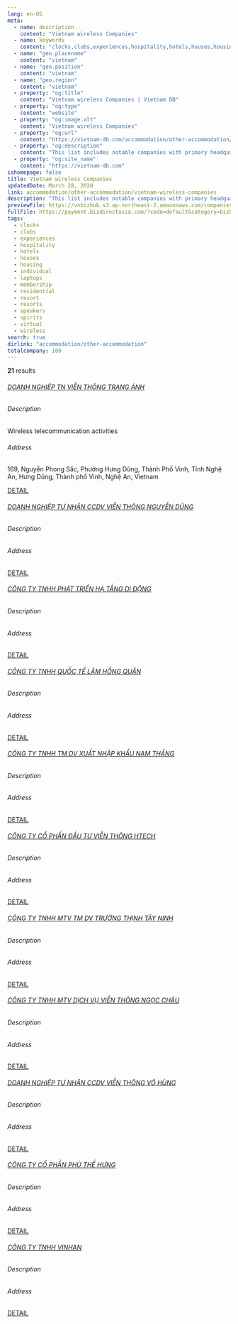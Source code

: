 ```yaml
---
lang: en-US
meta:
  - name: description
    content: "Vietnam wireless Companies"
  - name: keywords
    content: "clocks,clubs,experiences,hospitality,hotels,houses,housing,individual,laptops,membership,residential,resort,resorts,speakers,spirits,virtual,wireless,I559000"
  - name: "geo.placename"
    content: "vietnam"
  - name: "geo.position"
    content: "vietnam"
  - name: "geo.region"
    content: "vietnam"
  - property: "og:title"
    content: "Vietnam wireless Companies | Vietnam DB"
  - property: "og:type"
    content: "website"
  - property: "og:image:alt"
    content: "Vietnam wireless Companies"
  - property: "og:url"
    content: "https://vietnam-db.com/accommodation/other-accommodation/vietnam-wireless-companies"
  - property: "og:description"
    content: "This list includes notable companies with primary headquarters located in the Vietnam that are engaged in business activities of wireless, updated on March 28, 2020.This list was compiled automatically by our AI-powered algorithm and curated by our team of analysts"
  - property: "og:site_name"
    content: "https://vietnam-db.com"
ishomepage: false
title: Vietnam wireless Companies
updatedDate: March 28, 2020
link: accommodation/other-accommodation/vietnam-wireless-companies
description: "This list includes notable companies with primary headquarters located in the Vietnam that are engaged in business activities of wireless, updated on March 28, 2020.This list was compiled automatically by our AIpowered algorithm and curated by our team of analysts"
previewFile: https://vnbizhub.s3.ap-northeast-2.amazonaws.com/companies/vietnam-wireless-companies_preview.xlsx
fullFile: https://payment.bizdirectasia.com/?code=default&category=bizhub&item=vietnam-wireless-companies&redirect=https://vietnam-db.com
tags: 
  - clocks
  - clubs
  - experiences
  - hospitality
  - hotels
  - houses
  - housing
  - individual
  - laptops
  - membership
  - residential
  - resort
  - resorts
  - speakers
  - spirits
  - virtual
  - wireless
search: true
dirlink: "accommodation/other-accommodation"
totalcompany: 100
---
```


<p class="fs-medium textColorHighlight"><strong>21</strong> results</p>
<div class="bd-item">
    <div class="item-content">
        <h6 class="textColorPrimary item-title"><a class="textColorPrimary" href="/accommodation/other-accommodation/vietnam-wireless-companies/level3-doanh-nghiep-tn-vien-thong-trang-anh-2705826">DOANH NGHIỆP TN VIỄN THÔNG TRANG ÁNH</a></h6>
        <h6 class="bd-label">Description</h6>
        <p>Wireless telecommunication activities</p>
        <h6 class="bd-label">Address</h6>
        <p>169, Nguyễn Phong Sắc, Phường Hưng Dũng, Thành Phố Vinh, Tỉnh Nghệ An, Hưng Dũng, Thành phố Vinh, Nghệ An, Vietnam</p>
        <p>
            <a class="btn btn-sm btn-primary" href="/accommodation/other-accommodation/vietnam-wireless-companies/level3-doanh-nghiep-tn-vien-thong-trang-anh-2705826">DETAIL <i class="bd-icon ic_arrow_back"></i></a>
        </p>
    </div>
</div>

<div class="bd-item">
    <div class="item-content">
        <h6 class="textColorPrimary item-title"><a class="textColorPrimary" href="/accommodation/other-accommodation/vietnam-wireless-companies/level3-doanh-nghiep-tu-nhan-ccdv-vien-thong-nguyen-dung-2675085">DOANH NGHIỆP TƯ NHÂN CCDV VIỄN THÔNG NGUYỄN DŨNG</a></h6>
        <h6 class="bd-label">Description</h6>
        <p></p>
        <h6 class="bd-label">Address</h6>
        <p></p>
        <p>
            <a class="btn btn-sm btn-primary" href="/accommodation/other-accommodation/vietnam-wireless-companies/level3-doanh-nghiep-tu-nhan-ccdv-vien-thong-nguyen-dung-2675085">DETAIL <i class="bd-icon ic_arrow_back"></i></a>
        </p>
    </div>
</div>

<div class="bd-item">
    <div class="item-content">
        <h6 class="textColorPrimary item-title"><a class="textColorPrimary" href="/accommodation/other-accommodation/vietnam-wireless-companies/level3-mobile-infrastructure-development-company-limited-2579165">CÔNG TY TNHH PHÁT TRIỂN HẠ TẦNG DI ĐỘNG</a></h6>
        <h6 class="bd-label">Description</h6>
        <p></p>
        <h6 class="bd-label">Address</h6>
        <p></p>
        <p>
            <a class="btn btn-sm btn-primary" href="/accommodation/other-accommodation/vietnam-wireless-companies/level3-mobile-infrastructure-development-company-limited-2579165">DETAIL <i class="bd-icon ic_arrow_back"></i></a>
        </p>
    </div>
</div>

<div class="bd-item">
    <div class="item-content">
        <h6 class="textColorPrimary item-title"><a class="textColorPrimary" href="/accommodation/other-accommodation/vietnam-wireless-companies/level3-lhq-global-lam-hong-quan-international-company-limited-2783050">CÔNG TY TNHH QUỐC TẾ LÂM HỒNG QUÂN</a></h6>
        <h6 class="bd-label">Description</h6>
        <p></p>
        <h6 class="bd-label">Address</h6>
        <p></p>
        <p>
            <a class="btn btn-sm btn-primary" href="/accommodation/other-accommodation/vietnam-wireless-companies/level3-lhq-global-lam-hong-quan-international-company-limited-2783050">DETAIL <i class="bd-icon ic_arrow_back"></i></a>
        </p>
    </div>
</div>

<div class="bd-item">
    <div class="item-content">
        <h6 class="textColorPrimary item-title"><a class="textColorPrimary" href="/accommodation/other-accommodation/vietnam-wireless-companies/level3-nam-thang-import-export-tm-dv-company-limited-2761748">CÔNG TY TNHH TM DV XUẤT NHẬP KHẨU NAM THẮNG</a></h6>
        <h6 class="bd-label">Description</h6>
        <p></p>
        <h6 class="bd-label">Address</h6>
        <p></p>
        <p>
            <a class="btn btn-sm btn-primary" href="/accommodation/other-accommodation/vietnam-wireless-companies/level3-nam-thang-import-export-tm-dv-company-limited-2761748">DETAIL <i class="bd-icon ic_arrow_back"></i></a>
        </p>
    </div>
</div>

<div class="bd-item">
    <div class="item-content">
        <h6 class="textColorPrimary item-title"><a class="textColorPrimary" href="/accommodation/other-accommodation/vietnam-wireless-companies/level3-htech-telecommunication-investment-joint-stock-company-2984722">CÔNG TY CỔ PHẦN ĐẦU TƯ VIỄN THÔNG HTECH</a></h6>
        <h6 class="bd-label">Description</h6>
        <p></p>
        <h6 class="bd-label">Address</h6>
        <p></p>
        <p>
            <a class="btn btn-sm btn-primary" href="/accommodation/other-accommodation/vietnam-wireless-companies/level3-htech-telecommunication-investment-joint-stock-company-2984722">DETAIL <i class="bd-icon ic_arrow_back"></i></a>
        </p>
    </div>
</div>

<div class="bd-item">
    <div class="item-content">
        <h6 class="textColorPrimary item-title"><a class="textColorPrimary" href="/accommodation/other-accommodation/vietnam-wireless-companies/level3-cong-ty-tnhh-mtv-tm-dv-truong-thinh-tay-ninh-2894418">CÔNG TY TNHH MTV TM DV TRƯỜNG THỊNH TÂY NINH</a></h6>
        <h6 class="bd-label">Description</h6>
        <p></p>
        <h6 class="bd-label">Address</h6>
        <p></p>
        <p>
            <a class="btn btn-sm btn-primary" href="/accommodation/other-accommodation/vietnam-wireless-companies/level3-cong-ty-tnhh-mtv-tm-dv-truong-thinh-tay-ninh-2894418">DETAIL <i class="bd-icon ic_arrow_back"></i></a>
        </p>
    </div>
</div>

<div class="bd-item">
    <div class="item-content">
        <h6 class="textColorPrimary item-title"><a class="textColorPrimary" href="/accommodation/other-accommodation/vietnam-wireless-companies/level3-cong-ty-tnhh-mtv-dich-vu-vien-thong-ngoc-chau-3084356">CÔNG TY TNHH MTV DỊCH VỤ VIỄN THÔNG NGỌC CHÂU</a></h6>
        <h6 class="bd-label">Description</h6>
        <p></p>
        <h6 class="bd-label">Address</h6>
        <p></p>
        <p>
            <a class="btn btn-sm btn-primary" href="/accommodation/other-accommodation/vietnam-wireless-companies/level3-cong-ty-tnhh-mtv-dich-vu-vien-thong-ngoc-chau-3084356">DETAIL <i class="bd-icon ic_arrow_back"></i></a>
        </p>
    </div>
</div>

<div class="bd-item">
    <div class="item-content">
        <h6 class="textColorPrimary item-title"><a class="textColorPrimary" href="/accommodation/other-accommodation/vietnam-wireless-companies/level3-doanh-nghiep-tu-nhan-ccdv-vien-thong-vo-hung-3086399">DOANH NGHIỆP TƯ NHÂN CCDV VIỄN THÔNG VÕ HÙNG</a></h6>
        <h6 class="bd-label">Description</h6>
        <p></p>
        <h6 class="bd-label">Address</h6>
        <p></p>
        <p>
            <a class="btn btn-sm btn-primary" href="/accommodation/other-accommodation/vietnam-wireless-companies/level3-doanh-nghiep-tu-nhan-ccdv-vien-thong-vo-hung-3086399">DETAIL <i class="bd-icon ic_arrow_back"></i></a>
        </p>
    </div>
</div>

<div class="bd-item">
    <div class="item-content">
        <h6 class="textColorPrimary item-title"><a class="textColorPrimary" href="/accommodation/other-accommodation/vietnam-wireless-companies/level3-phu-the-hung-joint-stock-company-2676242">CÔNG TY CỔ PHẦN PHÚ THẾ HƯNG</a></h6>
        <h6 class="bd-label">Description</h6>
        <p></p>
        <h6 class="bd-label">Address</h6>
        <p></p>
        <p>
            <a class="btn btn-sm btn-primary" href="/accommodation/other-accommodation/vietnam-wireless-companies/level3-phu-the-hung-joint-stock-company-2676242">DETAIL <i class="bd-icon ic_arrow_back"></i></a>
        </p>
    </div>
</div>

<div class="bd-item">
    <div class="item-content">
        <h6 class="textColorPrimary item-title"><a class="textColorPrimary" href="/accommodation/other-accommodation/vietnam-wireless-companies/level3-cong-ty-tnhh-vinhan-2857248">CÔNG TY TNHH VINHAN</a></h6>
        <h6 class="bd-label">Description</h6>
        <p></p>
        <h6 class="bd-label">Address</h6>
        <p></p>
        <p>
            <a class="btn btn-sm btn-primary" href="/accommodation/other-accommodation/vietnam-wireless-companies/level3-cong-ty-tnhh-vinhan-2857248">DETAIL <i class="bd-icon ic_arrow_back"></i></a>
        </p>
    </div>
</div>

